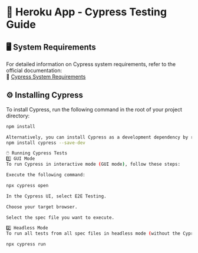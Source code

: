# 🚀 Heroku App - Cypress Testing Guide

## 🖥️ System Requirements
For detailed information on Cypress system requirements, refer to the official documentation:  
🔗 [Cypress System Requirements](https://docs.cypress.io/app/get-started/install-cypress#System-requirements)

## ⚙️ Installing Cypress

To install Cypress, run the following command in the root of your project directory:

```bash
npm install

Alternatively, you can install Cypress as a development dependency by running:
npm install cypress --save-dev

🖱️ Running Cypress Tests
1️⃣ GUI Mode
To run Cypress in interactive mode (GUI mode), follow these steps:

Execute the following command:

npx cypress open

In the Cypress UI, select E2E Testing.

Choose your target browser.

Select the spec file you want to execute.

2️⃣ Headless Mode
To run all tests from all spec files in headless mode (without the Cypress UI), use the following command:

npx cypress run
